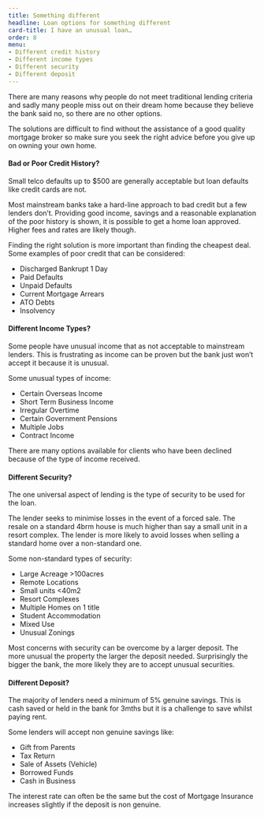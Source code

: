 ```yaml
---
title: Something different
headline: Loan options for something different
card-title: I have an unusual loan…
order: 8
menu:
- Different credit history
- Different income types
- Different security
- Different deposit
---
```


There are many reasons why people do not meet traditional lending criteria and sadly many people miss out on their dream home because they believe the bank said no, so there are no other options. 

The solutions are difficult to find without the assistance of a good quality mortgage broker so make sure you seek the right advice before you give up on owning your own home.

<h4 id="different-credit-history">Bad or Poor Credit History?</h4>
Small telco defaults up to $500 are generally acceptable but loan defaults like credit cards are not.

Most mainstream banks take a hard-line approach to bad credit but a few lenders don’t.  Providing good income, savings and a reasonable explanation of the poor history is shown, it is possible to get a home loan approved.  Higher fees and rates are likely though.

Finding the right solution is more important than finding the cheapest deal. Some examples of poor credit that can be considered:
* Discharged Bankrupt 1 Day
* Paid Defaults
* Unpaid Defaults
* Current Mortgage Arrears
* ATO Debts
* Insolvency

<h4 id="different-income-types">Different Income Types?</h4>
Some people have unusual income that as not acceptable to mainstream lenders.  This is frustrating as income can be proven but the bank just won’t accept it because it is unusual.

Some unusual types of income:

* Certain Overseas Income
* Short Term Business Income
* Irregular Overtime
* Certain Government Pensions
* Multiple Jobs
* Contract Income

There are many options available for clients who have been declined because of the type of income received.

<h4 id="different-security">Different Security?</h4>
The one universal aspect of lending is the type of security to be used for the loan.

The lender seeks to minimise losses in the event of a forced sale.  The resale on a standard 4brm house is much higher than say a small unit in a resort complex. The lender is more likely to avoid losses when selling a standard home over a non-standard one.

Some non-standard types of security:

* Large Acreage >100acres
* Remote Locations
* Small units <40m<span class="superscript">2</span>
* Resort Complexes
* Multiple Homes on 1 title
* Student Accommodation
* Mixed Use
* Unusual Zonings

Most concerns with security can be overcome by a larger deposit.  The more unusual the property the larger the deposit needed. Surprisingly the bigger the bank, the more likely they are to accept unusual securities.

<h4 id="different-deposit">Different Deposit?</h4>
The majority of lenders need a minimum of 5% genuine savings.  This is cash saved or held in the bank for 3mths but it is a challenge to save whilst paying rent.

Some lenders will accept non genuine savings like:
* Gift from Parents
* Tax Return
* Sale of Assets (Vehicle)
* Borrowed Funds
* Cash in Business

The interest rate can often be the same but the cost of Mortgage Insurance increases slightly if the deposit is non genuine.
